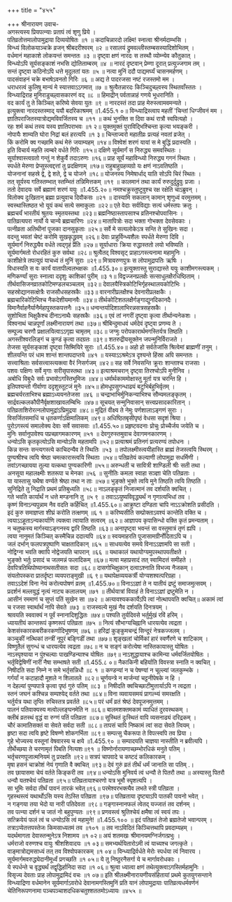 +++
title = "४५५"

+++
श्रीनारायण उवाच-  
अगस्त्यस्य प्रियपत्न्याः प्रतापं त्वं शृणु प्रिये ।  
पतिव्रतोत्तमालोपामुद्राया दिव्ययोषितः ॥१ ॥
कदाचिन्नारदो लक्ष्मि! स्नात्वा श्रीनर्मदाम्भसि ।  
विन्ध्यं विलोकयाञ्चक्रे व्रजन् श्रीबदरीश्वरम् ॥२ ॥
रसालयं द्रुमवल्लीस्तम्बसस्यादिशोभितम् ।  
वर्धमानं महाकाशे लोकयन्तं समन्ततः ॥३ ॥
दृष्ट्वा क्षणं नारदः स तस्थौ व्योम्न्येव कौतुकात् ।  
विन्ध्योऽपि सूर्यसङ्काशं नभसि द्योतिताम्बरम् ॥४ ॥
नारदं दृष्टवान् प्रेम्णा दूरात् प्रत्युज्जगाम तम् ।  
सन्तं दृष्ट्वा कठिनोऽपि धत्ते मृदुलतां यतः ॥५ ॥
नत्वा मुनिं ददौ पाद्यमर्घ्यं चासनमर्हणम् ।  
पादसंवाहनं चक्रे बभाषेऽवनतो गिरिः ॥६ ॥
अद्य ते पादरजसा नष्टं रजस्तमो मम ।  
धराधरत्वं कुलिषु मान्यं मे स्यात्तवाऽऽगमात् ॥७ ॥
श्रुत्वैतन्नारदः किञ्चिदुच्छ्वस्य स्थितवाँस्ततः ।  
विन्ध्याद्रिराह मुनिराडुच्छ्वासकारणं वद् ॥८ ॥
हिमाद्रीन् पर्वतान्नाहं गणये भूधरानिति ।  
वद कार्यं तु ते किञ्चित् करिष्ये सेवया युतः ॥९ ॥
नारदस्तं तदा प्राह मेरुस्त्वामवमन्यते ।  
इत्युक्त्वा नारदस्तस्माद् ययौ बदरिकाश्रमम् ॥1.455.१ ०॥
विन्ध्याद्रिस्त्वाप महतीं 'चिन्तां धिग्जीवनं मम ।  
ज्ञातिपराजितस्यात्रोद्यमविवर्जितस्य च ॥११ ॥
कथं भुनक्ति स दिवा कथं रात्रौ स्वपित्यहो ।  
रहः शर्म कथं तस्य यस्य ज्ञातिपराभवः ॥१ २॥
युक्तमुक्तं पुराविद्भिश्चिन्ता कृत्या भयङ्करी ।  
नोपायैः शाम्यति घोरा निद्रां बलं हरत्यपि ॥१ ३॥
चिन्ताज्वरो महातीव्रः प्रत्यहं नवतां व्रजेत् ।  
किं करोमि क्व गच्छामि कथं मेरुं जयाम्यहम् ॥१४॥
विश्वेशं शरणं यायां स मे बुद्धिं प्रदास्यति ।  
इति विचार्य महति त्वम्बरे वर्धते गिरिः ॥१५॥
दक्षिणे सूर्यमार्गं स निरुद्ध्य समवस्थितः ।  
सूर्याश्वास्त्वग्रतो गन्तुं न शेकुर्वै तदाऽरुणः ॥१६॥
प्राह सूर्यं महाविन्ध्यो निरुद्ध्य गगनं स्थितः ।  
स्पर्धते मेरुणा प्रेप्सुस्त्वद्दत्तां तु प्रदक्षिणाम् ॥१७॥
राहुबाहुग्रहव्यग्रो यः क्षणं नाऽवतिष्ठति ।  
योजनानां सहस्रे द्वे, द्वे शते, द्वे च योजने ॥१८॥
योजनस्य निमेषार्धाद् याति सोऽपि चिरं स्थितः ।  
तत् सूर्यस्य गतिस्तम्भात् स्तम्भितं तन्निमित्तकम् ॥१९ ॥
कालमानं तथा कार्यं रुरुदुर्दुद्रुवुः प्रजाः ।  
ततो देवादयः सर्वे ब्रह्माणं शरणं ययुः ॥1.455.२०॥
नमश्चक्रुस्तुष्टुवुश्च रक्ष रक्षेति चाऽब्रुवन् ।  
विलोक्य दुःखितान् ब्रह्मा प्रत्युवाच दिवौकसः ॥२१ ॥
दास्यामि सकलान् कामान् शृणुध्वं वरमुत्तमम् ।  
स्वस्थास्तिष्ठत भो यूयं कथं सत्ये समाकुलाः ॥२२॥
एते वेदाः सर्वविद्याः सत्यं धर्मस्तपः क्रतुः ।  
ब्रह्मचर्यं भारतीयं श्रुतयः स्मृतयस्तथा ॥२३॥
ब्रह्मनिष्ठास्तापसाश्च व्रतिनश्चोपवासिनः ।  
पातिव्रत्यपरा नार्यो ये चान्ये ब्रह्मचारिणः ॥२४॥
मातापित्रोः सदा भक्ता गोभक्ता देवसेवकाः ।  
पत्नीव्रता अतिथीनां पूजका दानसुकृताः ॥२५॥
सर्वे मे सत्यलोकेऽत्र सन्ति ते सुखिनः सदा ।  
वदन्तु भवतां चेष्टं करोमि सुखकृद्ध्रुवम् ॥२६॥
देवाः प्राहुर्विन्ध्यशैलः स्पर्धते मेरुणा दिवि ।  
सूर्यमार्गं निरुद्ध्यैव वर्धते त्वद्गृहं प्रति ॥२७॥
सूर्याधाराः क्रिया रुद्धास्ततो लयो भविष्यति ।  
सूर्यमार्गमतो रोधरहितं कुरु सर्वथा ॥२८॥
श्रुत्वैतद् विश्वसृट् प्राहाऽगस्त्यनामा महामुनिः ।  
काशीक्षेत्रे तपत्युग्रं याचध्वं तं मुनिं सुराः ॥२९॥
मित्रावरुणपुत्रः स लोपामुद्रापतिः ऋषिः ।  
विधास्यति स वः कार्यं वातापील्वलभक्षकः ॥1.455.३०॥
इत्युक्तास्तु सुराद्यास्ते ययुः काशीमगस्त्यकम् ।  
मणिकर्ण्यां सुराः स्नात्वा ददृशुः काशिकां पुरीम् ॥३ १॥
विद्वज्जनप्रलक्षैः सत्साधुलक्षैरधिष्ठिताम् ।  
तीर्थवासिजनव्रातकोटिमण्डलचञ्चलाम् ॥३२॥
देवालयैस्त्रिकोटिभिर्गृहस्थालयकोटिभिः ।  
सहस्रोद्यानसत्क्षेत्रैः राजसौधसहस्रकैः ॥३३॥
वारनारीप्रलक्षैश्च देवनारीप्रलक्षकैः ।  
ब्रह्मचारिकोटिभिश्च नैकदेशीयमानवैः ॥३४॥
तीर्थकोटिशतलक्षैर्गङ्गाद्युनदिकानदैः ।  
विमानैर्वाहनैर्यानैर्महापुस्तकपत्तनैः ॥३५॥
धन्वन्तर्यादिशालाभिरन्नसत्रसहस्रकैः ।  
सुशोभिता भिक्षुकैश्च दीनाऽनाथैः सहस्रकैः ॥३६॥
एवं तां नगरीं दृष्ट्वा कृत्वा तीर्थान्यनेकशः ।  
विश्वनाथं चान्नपूर्णां लक्ष्मीनारायणं तथा ॥३७॥
श्रीबिन्दुमाधवं धर्मदेवं दृष्ट्वा प्रणम्य ते ।  
सम्पूज्य चरणौ प्रक्षालयित्वाऽऽगृह्य चामृतम् ॥३८॥
जग्मुः परोपकारार्थमगस्तिर्यत्र तिष्ठति ।  
अगस्तीश्वरलिङ्गं च कुण्डं कृत्वा तदग्रतः ॥३९॥
शतरुद्रीयसूक्तेन जपन्मुनिर्विराजते ।  
तेजसा सूर्यसङ्काशं दृष्ट्वा सिष्मियिरे सुराः ॥1.455.४०॥
अहो हो सर्वतेजांसि श्रित्वेमां ब्राह्मणीं तनुम् ।  
शीलयन्ति परं धाम शान्तं शान्तपदाप्तये ॥४१ ॥
यस्याऽऽश्रमेऽत्र दृश्यन्ते हिंस्रा अपि समन्ततः ।  
सत्त्वाश्रिताः सर्वसत्त्वास्त्यक्त्वा वैरं निसर्गजम् ॥४२॥
सह सर्वे निवसन्ति क्रूराः शान्ताश्च राजसाः ।  
पशवः पक्षिणः सर्वे मृगाः सरीसृपास्तथा ॥४३॥
इत्याश्रमचरान् दृष्ट्वा तिरश्चोऽपि मुनीनिव ।  
अबोधि विबुधैः सर्वः प्रभावोऽगस्तिभूमिजः ॥४४॥
धर्मार्थकाममोक्षास्तु मूर्ता यत्र चरन्ति हि ।  
इतिपश्यन्तो गीर्वाणा ददृशुस्तूटजं मुनेः ॥४५॥
होमधूपसुगन्धाढ्यं बटुभिर्बहुभिर्वृतम् ।  
ब्रह्मचर्यरताभिश्च ब्रह्माऽध्ययनतेजसा ॥४६ ॥
चन्द्राभाभिर्मुनिकन्याभिश्च सौम्यमलङ्कृतम् ।  
सार्द्रवल्कलकौपीनैर्वृक्षशाखावलम्बिभिः ॥४७॥
सूचयत् सन्मुनिवासान् सत्त्वप्रसादकारितान् ।  
पतिव्रताशिरोरत्नलोपामुद्रांऽघ्रिमुद्रया ॥४८॥
मुद्रितं वीक्ष्य ते नेमुः पर्णशालाऽङ्गणं सुराः ।  
विसर्जितसमाधिं च धृतकर्णाऽक्षिमालिकम् ॥४९॥
अधिष्ठितबृसीपृष्ठं वेधसा सदृशं श्रिया ।  
पुरोऽगस्त्यं समालोक्य देवाः सर्वे सवासवाः ॥1.455.५०॥
प्रहृष्टवदनाः प्रोचुः प्रोच्चैर्जय जयेति च ।  
मुनिः सर्वानुपावेश्य पप्रच्छागमकारणम् ॥५१ ॥
देवगुरुस्तमुवाच देवागमनकारणम् ।  
धन्योऽसि कृतकृत्योऽसि मान्योऽसि महतामपि ॥५२॥
प्रत्याश्रमं प्रतिनगं प्रत्यरण्यं तपोधनः ।  
किन्न सन्तः सन्त्यगस्त्ये काचिदन्यैव ते स्थितिः ॥५३ ॥
तपोलक्ष्मीस्त्वयीहास्ति ब्राह्मं तेजस्त्वयि स्थिरम् ।  
पुण्यश्रीश्च त्वयि श्रेष्ठा चमत्कारास्त्वयि स्थिताः ॥५४॥
पतिव्रतेयं कल्याणी लोपामुद्रा सधर्मिणी ।  
तवांऽगच्छायया तुल्या यत्कथा पुण्यकारिणी ॥५५॥
अरुन्धती च सावित्री शाण्डिली श्रीः सती तथा ।  
अनसूया महालक्ष्मीः शतरूपा च मेनका ॥५६ ॥
सुनीतिः कमला स्वाहा सञ्ज्ञा चेति पतिव्रताः ।  
या यास्तासु यथैषा वर्ण्यते श्रेष्ठा तथा न ताः ॥५७॥
भुङ्क्ते भुक्ते त्वयि मुने तिष्ठति त्वयि तिष्ठति ।  
सुनिद्रिते तु निद्राति प्रथमं प्रतिबुध्यति ॥५८॥
नाऽलङ्कृतं निजात्मानं तव दर्शयति क्वचित् ।  
गते भवति कार्यार्थं न धत्ते मण्डनानि तु ॥५ ९ ॥
तवाऽऽयुष्यविवृद्ध्यर्थं न गृणात्यभिधां तव ।  
कृष्णं विनाऽन्यपुन्नाम नैव वदति कर्हिचित् ॥1.455.६०॥
आक्रुष्टा दण्डिता चापि नाऽऽक्रोशति प्रसीदति ।  
इदं कुरु समाज्ञप्ता शीघ्रं करोति तत्क्षणम् ॥६ १ ॥
करिष्यसीति सम्प्रोक्ताऽवश्यं कान्तेति वक्ति च ।  
त्वयाऽऽहूताऽन्यकार्याणि त्यक्त्वा त्वायाति सत्वरम् ॥६२॥
आज्ञापय कृपासिन्धो वक्ति कृतं प्रमन्यताम् ।  
न चतुष्कस्य मार्गस्याऽङ्गनस्य द्वारि तिष्ठति ॥६३॥
अनापृष्ट्वा भवन्तं सा वस्तुमात्रं तृणं ह्यपि ।  
त्वया नानुमतं किञ्चित् कस्मैचिन्न ददात्यपि ॥६४॥
स्वयमाहरति पूजासामग्रीर्नोदिताऽपि च ।  
जलं दर्भान् फलपत्रपुष्पाणि चाक्षतादिकान् ॥६५ ॥
साधयत्येव समये विनाऽऽज्ञामपि सा सती ।  
नोद्विग्ना भवति क्वापि नोद्वेजयति चापरान् ॥६६ ॥
यथाकालं यथायोग्यमुपस्थापयतीक्षते ।  
भुङ्क्ते भर्तुः प्रसादं च जलमन्नं फलादिकम् ॥६७॥
मत्वा महाप्रसादं तत् स्वामिदत्तं समीहते ।  
देवपित्रतिथिपोष्यानाथसतीसतः सदा ॥६८॥
दासगोभिक्षुकान् दत्वाऽश्नाति विभज्य नैजकम् ।  
संयतोपस्करा प्रातर्दृष्टा व्ययपराङ्मुखी ॥६ ९॥
यथापेक्षव्ययकर्त्री योग्यशश्वत्परिग्रहा ।  
तवाऽऽदेशं विना नेयं करोत्यपोषणं व्रतम् ॥1.455.७०॥
विनाऽऽज्ञां ते न यातीयं द्रष्टुं समाजमुत्सवम् ।  
प्रदर्शनं मल्लयुद्धं नृत्यं नाट्य कलालयम् ॥७१ ॥
तीर्थयात्रां विवाहं ते विनाऽऽज्ञां द्रष्टुमेति न ।  
आसीनं रममाणं च सुप्तं पतिं सुखेन सा ॥७२ ॥
अत्यावश्यककार्येऽपि त्वां नोत्थापयति क्वचित्॥
अकामं त्वां च रजसा स्वार्थार्थं नापि सेवते ॥७३ ॥
राजस्वल्ये मुखं नैव दर्शयति दिनत्रयम् ।  
श्रावयति स्ववाक्यं न पूर्वं स्नानादिशुद्धितः ॥७४॥
पश्यति तुर्यदिवसे भर्तुर्मुखं रविं हरिम् ।  
ध्यायतीयं कान्तरूपं कृष्णरूपं पतिव्रता ॥७५ ॥
नित्यं सौभाग्यचिह्नानि धारयत्येव त्वद्रता ।  
केशसंस्कारकबरीकरकर्णादिभूषणम् ॥७६ ॥
हरिद्रां कुङ्कुमचन्द्रं सिन्दूरं नेत्रकज्जलम् ।  
कञ्चुकीं नत्थिकां तन्त्रीं नूपुरं बङ्गिडीं तथा ॥७७॥
शृङ्खलां चोर्मिकां हारं स्वर्णैरणे च शाटिकाम् ।  
विष्णुतैलं सुगन्धं च धारयत्येव त्वद्रता ॥७८॥
न च सङ्गं करोत्येषा नास्तिकायास्तु योषितः ।  
नाऽस्पृश्याया न पुंश्चल्याः पाखण्डिन्याश्च योषितः ॥७९॥
नाऽशुद्धायाश्च कामिन्या धर्मवर्जितयोषितः ।  
भर्तृविद्वेषिणीं नारीं नैषा सम्भाषते सती ॥1.455.८ ०॥
नैकाकिनी बहिर्याति विवस्त्रा स्नाति न क्वचित् ।  
निषीदति सदा निम्ने न समे भर्तृसन्निधौ ॥८ १ ॥
कण्डन्यां न च पेषण्यां न चूल्ल्यां जलकुम्भके ।  
गर्गर्यां न कटाहादौ मूशले न शिलातले ॥८२॥
चूर्णयन्त्रे न मार्जन्यां चट्टनीपेषके न हि ।  
न देहल्यां पुण्यपात्रे कृत्वा पृष्ठं गुरुं पतिम् ॥८३ ॥
निषीदति क्वचिच्छाटीमुत्तार्याऽपि न त्वद्रता ।  
स्तनं जघनं कश्चिन्न सम्पश्येद् वर्तते तथा ॥८४॥
विना व्यवायसमयं प्रागल्भ्यं समरक्षति ।  
भर्तुर्यत्र यथा तृप्तिः रुचिस्तत्र प्रवर्तते ॥८५॥
परं धर्मं व्रतं श्रेष्ठं देवपूजनमुत्तमम् ।  
पालनं पतिवाक्यस्य मत्वोल्लङ्घनमेति न ॥८६॥
बालमशक्तमकामं व्याधितं दुरवस्थकम् ।  
क्लीबं व्रतस्थं वृद्धं वा रुग्णं पतिं पतिव्रता ॥८७॥
सुस्थितं दुःस्थितं वापि व्यसनाढ्यं दरिद्रकम् ।  
चौरं कामातिसक्तं वा सेवते सर्वदा सती ॥८८॥
तापसं चापि निष्कामं त्वां सदा सेवते त्वियम् ।  
हृष्टा सदा त्वयि हृष्टे विषण्णे शोकगर्भिता ॥८९॥
सम्पत्सु चैकरूपा ते विपत्स्वपि तव प्रिया ।  
गृहे भोज्यस्य वस्तूनां वेषवारस्य च क्षये ॥1.455.९० ॥
सम्पादयति चाज्ञया नास्तीति न ब्रवीत्यपि ।  
तीर्थेच्छया ते चरणामृतं पिबति नित्यशः॥९१ ॥
विष्णोर्नारायणाच्छम्भोरधिकं मनुते पतिम् ।  
भर्तृचरणपूजात्मनियमं तु प्ररक्षति ॥९२॥
सत्रपं चापवादे च कष्टदं कलिकारकम् ।  
मृषा हसनं चाक्रोशं नेयं गृणाति वै क्वचित् ॥९३॥
देवं गुरुं व्रतं तीर्थं धर्मं जानाति सा पतिम् .।  
तव छायासमा चेयं वर्तते किङ्करी तव ॥९४॥
धन्योऽसि मुनिवर्य त्वं धन्यौ ते पितरौ तथा ॥
अस्यास्तु पितरौ धन्यौ यतश्चेयं पतिव्रता ॥९५॥
पतिव्रतायाश्चरणो यत्र भूमौ स्पृशत्यपि ।  
सा भूमिः सर्वदा तीर्थं पावनं तारकं भवेत्॥९६॥
परमेश्वरभक्त्यैव लभते स्त्री पतिव्रता ।  
गृहस्थस्त्वं यथार्थोऽसि यस्य तेऽस्ति पतिव्रता ॥९७॥
पतिव्रताया दृष्ट्याऽपि पातकी पावनो भवेत् ।  
न गङ्गया तया भेदो या नारी पतिदेवता ॥९८॥
गङ्गास्नानफलं त्वेतद् यज्जातं तव दर्शनम् ।  
तव पत्न्या दर्शनं च जातं नो बहुपुण्यतः ॥९९॥
प्रणवस्त्वं श्रुतिश्चेयं क्षमैषा त्वं स्वयं तपः ।  
सत्क्रियेयं फलं त्वं च धन्योऽसि त्वं महामुने! ॥1.455.१०० ॥
इदं पतिव्रतं तेजो ब्रह्मतेजो भवान्परम् ।  
तत्राऽप्येतत्तपस्तेजः किमसाध्यतमं तव ॥१०१ ॥
तव नाऽविदितं किञ्चित्तथापि प्रवदाम्यहम् ।  
यदर्थमागता देवास्तन्मुनेऽत्र निशामय ॥१ ०२॥
अयं शतमखः श्रीमानयमग्निर्जगत्प्रभुः ।  
धर्मराजो वरुणश्च वायुः श्रीशशिवादयः ॥१ ०३॥
समभ्यर्थयितारोऽमी त्वं याच्यश्च जगत्कृते ।  
वाङ्मात्रोद्यमसाध्यं तत् तव विश्वोपकारकम् ॥१ ०४॥
विन्ध्याद्रिर्वर्धते मेरोः स्पर्धया त्वं निवारय ।  
सूर्यमार्गमवरुद्ध्येदानीमूर्ध्वं प्रगच्छति ॥१ ०५॥
ये तु निष्ठुरनैसर्गा ये च मार्गावरोधकाः ।  
ये स्पर्धन्ते च वृद्ध्यर्थं तद्वृद्धिर्हानिदा सदा ॥१ ०६॥
श्रुत्वा ध्यात्वा क्षणं तथेत्युक्त्वाऽगस्तिर्महामुनिः ।  
विसृज्य देवताः प्राह लोपामुद्रामिदं वचः ॥१ ०७॥
इति श्रीलक्ष्मीनारायणीयसंहितायां प्रथमे कुतयुगसन्ताने विन्ध्याद्रिणा वर्धमानेन सूर्यमार्गाऽवरोधे देवानामगस्तिमुनिं प्रति यानं लोपामुद्रायाः पातिव्रत्यधर्मवर्णनं चेतिनिरूपणनामा पञ्चपञ्चाशदधिकचतुश्शततमोऽध्यायः ॥४५५ ॥
    
